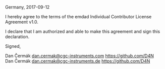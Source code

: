 Germany, 2017-09-12

I hereby agree to the terms of the emdad Individual Contributor License
Agreement v1.0.

I declare that I am authorized and able to make this agreement and sign this
declaration.

Signed,

Dan Čermák dan.cermak@cgc-instruments.com https://github.com/D4N
Dan Čermák dan.cermak@cgc-instruments.de https://github.com/D4N
